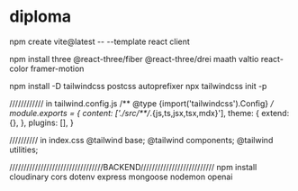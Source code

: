 # diploma

npm create vite@latest -- --template react client

npm install three @react-three/fiber @react-three/drei maath valtio react-color framer-motion

npm install -D tailwindcss postcss autoprefixer
npx tailwindcss init -p

//////////// in tailwind.config.js
/** @type {import('tailwindcss').Config} */
module.exports = {
  content: ['./src/**/*.{js,ts,jsx,tsx,mdx}'],
  theme: {
    extend: {},
  },
  plugins: [],
}

////////// in index.css
@tailwind base;
@tailwind components;
@tailwind utilities;


/////////////////////////////////BACKEND//////////////////////////
npm install cloudinary cors dotenv express mongoose nodemon openai